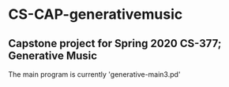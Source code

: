 # CS-CAP-generativemusic
Capstone project for Spring 2020 CS-377; Generative Music
----------------------------------------------------------
The main program is currently 'generative-main3.pd'
